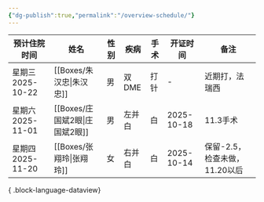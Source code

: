 ```yaml
---
{"dg-publish":true,"permalink":"/overview-schedule/"}
---
```



| 预计住院时间         | 姓名                        | 性别 | 疾病   | 手术 | 开证时间       | 备注                  |
| -------------- | ------------------------- | -- | ---- | -- | ---------- | ------------------- |
| 星期三 2025-10-22 | [[Boxes/朱汉忠\|朱汉忠]]     | 男  | 双DME | 打针 | \-         | 近期打，法瑞西             |
| 星期六 2025-11-01 | [[Boxes/庄国斌2眼\|庄国斌2眼]] | 男  | 左并白  | 白  | 2025-10-18 | 11.3手术              |
| 星期四 2025-11-20 | [[Boxes/张翔玲\|张翔玲]]     | 女  | 右并白  | 白  | 2025-10-14 | 保留-2.5，检查未做，11.20以后 |

{ .block-language-dataview}

